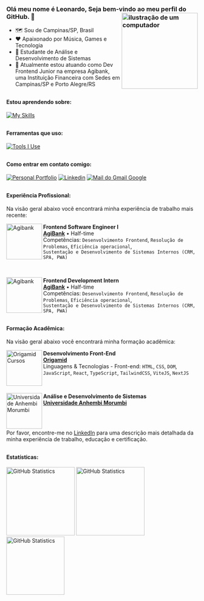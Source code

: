 <link rel="stylesheet" href="https://cdn.jsdelivr.net/gh/devicons/devicon@v2.15.1/devicon.min.css">

### Olá meu nome é Leonardo, Seja bem-vindo ao meu perfil do GitHub. 🙂 <img src="https://raw.githubusercontent.com/MicaelliMedeiros/micaellimedeiros/master/image/computer-illustration.png" alt="ilustração de um computador" min-width="200px" max-width="200px" width="200px" align="right">

- 🗺️ Sou de Campinas/SP, Brasil
- ❤️ Apaixonado por Música, Games e Tecnologia
- 🧠 Estudante de Análise e Desenvolvimento de Sistemas
- 💼 Atualmente estou atuando como Dev Frontend Junior na empresa Agibank, uma Instituição Financeira com Sedes em Campinas/SP e Porto Alegre/RS

##

#### Estou aprendendo sobre:
[![My Skills](https://skillicons.dev/icons?i=html,css,js,ts,react,nextjs,vite,tailwind)](https://skillicons.dev)


##

#### Ferramentas que uso:
[![Tools I Use](https://skillicons.dev/icons?i=vscode,postman,github,gitlab,git,vercel,figma)](https://skillicons.dev)

##

#### Como entrar em contato comigo:
[<img alt="Personal Portfolio" src="https://img.shields.io/badge/Portfolio-255E63?style=for-the-badge&logo=About.me&logoColor=white"/>](https://leozizz-portfolio.vercel.app/)
[<img alt="Linkedin" src="https://img.shields.io/badge/-linkedin-%230077B5?style=for-the-badge&logo=linkedin&logoColor=white"/>](https://www.linkedin.com/in/leozizz/)
[<img alt="Mail do Gmail Google" src="https://img.shields.io/badge/Gmail-D14836?style=for-the-badge&logo=gmail&logoColor=white"/>](mailto:leonardocps2015@gmail.com)

##

#### Experiência Profissional:
Na visão geral abaixo você encontrará minha experiência de trabalho mais recente:

[<img align="left" height="94px" width="94px" alt="Agibank" src="https://i.postimg.cc/K8ZJ7bdK/agibank-logo.jpg"/>](https://www.agibank.com.br/)
**Frontend Software Engineer I** \
[**AgiBank**](https://www.agibank.com.br/) • Half-time \
Competências: `Desenvolvimento Frontend`, `Resolução de Problemas`, `Eficiência operacional`, 
<br/> `Sustentação e Desenvolvimento de Sistemas Internos (CRM, SPA, PWA)`

<br/>

[<img align="left" height="94px" width="94px" alt="Agibank" src="https://i.postimg.cc/K8ZJ7bdK/agibank-logo.jpg"/>](https://www.agibank.com.br/)
**Frontend Development Intern** \
[**AgiBank**](https://www.agibank.com.br/) • Half-time \
Competências: `Desenvolvimento Frontend`, `Resolução de Problemas`, `Eficiência operacional`, 
<br/> `Sustentação e Desenvolvimento de Sistemas Internos (CRM, SPA, PWA)`

##

#### Formação Acadêmica:
Na visão geral abaixo você encontrará minha formação acadêmica:

[<img align="left" height="94px" width="94px" alt="Origamid Cursos" src="https://i.postimg.cc/nLYXZ8dJ/origamid-logo.jpg"/>](https://www.origamid.com/)
**Desenvolvimento Front-End** \
[**Origamid**](https://www.origamid.com/) \
Linguagens & Tecnologias - Front-end: `HTML`, `CSS`, `DOM`, `JavaScript`, `React`, `TypeScript`, `TailwindCSS`, `ViteJS`, `NextJS`

<br/>

[<img align="left" height="94px" width="94px" alt="Universidade Anhembi Morumbi" src="https://i.postimg.cc/T3HK3qxk/1630477125887.jpg"/>](https://portal.anhembi.br/)
**Análise e Desenvolvimento de Sistemas** \
[**Universidade Anhembi Morumbi**](https://portal.anhembi.br/)

<br/><br/>

Por favor, encontre-me no [LinkedIn](https://www.linkedin.com/in/leozizz/) para uma descrição mais detalhada da minha experiência de trabalho, educação e certificação.

##

#### Estatísticas:
[<img height="180px" alt="GitHub Statistics" src="https://github-readme-stats.vercel.app/api/top-langs/?username=leozizz&layout=compact&langs_count=7&theme=radical"/>](https://github.com/)
[<img height="180px" alt="GitHub Statistics" src="https://github-readme-stats.vercel.app/api/?username=leozizz&show_icons=true&include_all_commits=true&theme=radical"/>](https://github.com/)
[<img height="153px" alt="GitHub Statistics" src="http://github-readme-streak-stats.herokuapp.com/?user=leozizz&amp;theme=radical"/>](https://github.com/)
